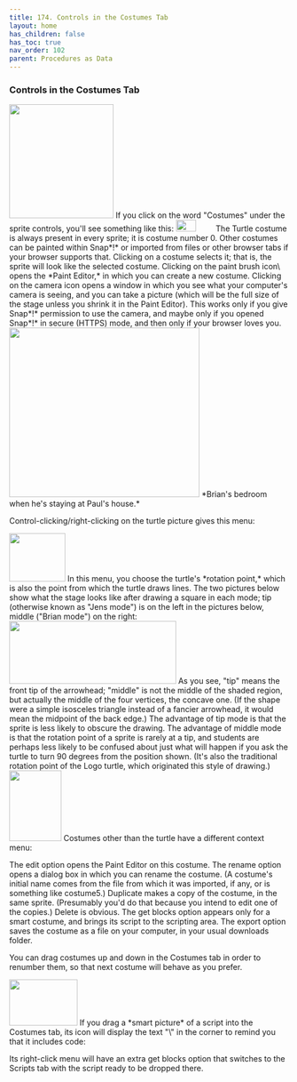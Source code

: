 ```yaml
---
title: 174. Controls in the Costumes Tab
layout: home
has_children: false
has_toc: true
nav_order: 102
parent: Procedures as Data
---
```


### Controls in the Costumes Tab

<img src="/snap-manual/assets/images/image1076.png" style="width:188px; height:205px">
If you click on the word "Costumes" under
the sprite controls, you'll see something like this:

<img src="/snap-manual/assets/images/image1077.png" style="width:36px; height:21px">
<img src="/snap-manual/assets/images/image1078.png" style="width:28px; height:16px">
The Turtle costume is always present in
every sprite; it is costume number 0. Other costumes can be painted
within Snap*!* or imported from files or other browser tabs if your
browser supports that. Clicking on a costume selects it; that is, the
sprite will look like the selected costume. Clicking on the paint brush
icon\
opens the *Paint Editor,* in which you can create a new costume.
Clicking on the camera icon opens a window in which you see what your
computer's camera is seeing, and you can take a picture (which will be
the full size of the stage unless you shrink it in the Paint Editor).
This works only if you give Snap*!* permission to use the camera, and
maybe only if you opened Snap*!* in secure (HTTPS) mode, and then only
if your browser loves you.

<img src="/snap-manual/assets/images/image1079.png" style="width:343px; height:305px">
 *Brian's bedroom when he's staying at
Paul's house.*

Control-clicking/right-clicking on the turtle picture gives this menu:

<img src="/snap-manual/assets/images/image1080.png" style="width:101px; height:87px">
In this menu, you choose the turtle's
*rotation point,* which is also the point from which the turtle draws
lines. The two pictures below show what the stage looks like after
drawing a square in each mode; tip (otherwise known as "Jens mode") is
on the left in the pictures below, middle ("Brian mode") on the right:

<img src="/snap-manual/assets/images/image1081.png" style="width:301px; height:113px">
As you see, "tip" means the front tip of
the arrowhead; "middle" is not the middle of the shaded region, but
actually the middle of the four vertices, the concave one. (If the shape
were a simple isosceles triangle instead of a fancier arrowhead, it
would mean the midpoint of the back edge.) The advantage of tip mode is
that the sprite is less likely to obscure the drawing. The advantage of
middle mode is that the rotation point of a sprite is rarely at a tip,
and students are perhaps less likely to be confused about just what will
happen if you ask the turtle to turn 90 degrees from the position shown.
(It's also the traditional rotation point of the Logo turtle, which
originated this style of drawing.)

<img src="/snap-manual/assets/images/image1085.png" style="width:94px; height:127px">
Costumes other than the turtle have a
different context menu:

The edit option opens the Paint Editor on this costume. The rename
option opens a dialog box in which you can rename the costume. (A
costume's initial name comes from the file from which it was imported,
if any, or is something like costume5.) Duplicate makes a copy of the
costume, in the same sprite. (Presumably you'd do that because you
intend to edit one of the copies.) Delete is obvious. The get blocks
option appears only for a smart costume, and brings its script to the
scripting area. The export option saves the costume as a file on your
computer, in your usual downloads folder.

You can drag costumes up and down in the Costumes tab in order to
renumber them, so that next costume will behave as you prefer.

<img src="/snap-manual/assets/images/image1086.png" style="width:123px; height:83px">
If you drag a *smart picture* of a script
into the Costumes tab, its icon will display the text "\</\>" in the
corner to remind you that it includes code:

Its right-click menu will have an extra get blocks option that switches
to the Scripts tab with the script ready to be dropped there.

